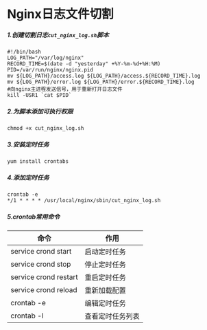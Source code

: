 # Nginx日志文件切割

##### 1.创建切割日志`cut_nginx_log.sh`脚本

```shell
#!/bin/bash
LOG_PATH="/var/log/nginx"
RECORD_TIME=$(date -d "yesterday" +%Y-%m-%d+%H:%M)
PID=/var/run/nginx/nginx.pid
mv ${LOG_PATH}/access.log ${LOG_PATH}/access.${RECORD_TIME}.log
mv ${LOG_PATH}/error.log ${LOG_PATH}/error.${RECORD_TIME}.log
#向nginx主进程发送信号，用于重新打开日志文件
kill -USR1 `cat $PID`
```

##### 2.为脚本添加可执行权限

```shell
chmod +x cut_nginx_log.sh
```

##### 3.安装定时任务

```shell
yum install crontabs
```

##### 4.添加定时任务

```shell
crontab -e
*/1 * * * * /usr/local/nginx/sbin/cut_nginx_log.sh
```

##### 5.crontab常用命令

| 命令                  | 作用             |
| --------------------- | ---------------- |
| service crond start   | 启动定时任务     |
| service crond stop    | 停止定时任务     |
| service crond restart | 重启定时任务     |
| service crond reload  | 重新加载配置     |
| crontab -e            | 编辑定时任务     |
| crontab -l            | 查看定时任务列表 |

